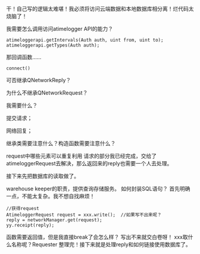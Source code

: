 干！自己写的逻辑太难堪！我必须将访问云端数据和本地数据库相分离！烂代码太烧脑了！

我需要怎么调用访问atimelogger API的能力？

```
atimeloggerapi.getIntervals(Auth auth, uint from, uint to);
atimeloggerapi.getTypes(Auth auth);
```

那回调函数……

```
connect()
```



可否继承QNetworkReply？

为什么不继承QNetworkRequest？

我需要什么？

提交请求；

网络回复；

继承类需要注意什么？构造函数需要注意什么？

request中哪些元素可以重复利用
请求的部分我已经完成，交给了atimeloggerRequest去解决，那么返回来的reply也需要一个人去处理。

接下来先把数据库的读取做了。

 warehouse keeper的职责，提供查询存储服务。
 如何封装SQL语句？
 首先明确一点，不能太复杂。我不想自找麻烦！

```
//获得request
AtimeloggerRequest request = xxx.write();  //如果写不出来呢？
reply = networkManager.get(request);
yy.receipt(reply);
```

函数需要返回值，但是我直接break了会怎么样？
写出不来就交白卷呀！
xxx取什么名称呢？Requester
整理完！接下来就是处理reply和如何链接使用数据库了。